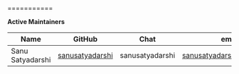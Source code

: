 ===========

**Active Maintainers**

| Name | GitHub | Chat | email
|------|--------|------|----------------------
| Sanu Satyadarshi| [sanusatyadarshi][sanusatyadarshi] | sanusatyadarshi | <sanusatyadarshi@gmail.com>


[sanusatyadarshi]: https://github.com/sanusatyadarshi
